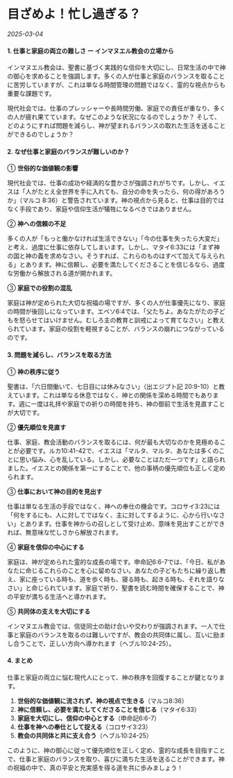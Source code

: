 # 目ざめよ！忙し過ぎる？

*2025-03-04*


#### 1. 仕事と家庭の両立の難しさ ー インマヌエル教会の立場から

インマヌエル教会は、聖書に基づく実践的な信仰を大切にし、日常生活の中で神の御心を求めることを強調します。多くの人が仕事と家庭のバランスを取ることに苦労していますが、これは単なる時間管理の問題ではなく、霊的な視点からも重要な課題です。

現代社会では、仕事のプレッシャーや長時間労働、家庭での責任が重なり、多くの人が疲れ果てています。なぜこのような状況になるのでしょうか？ そして、どのようにすれば問題を減らし、神が望まれるバランスの取れた生活を送ることができるのでしょうか？

#### 2. なぜ仕事と家庭のバランスが難しいのか？

① **世俗的な価値観の影響**

現代社会では、仕事の成功や経済的な豊かさが強調されがちです。しかし、イエスは「人がたとえ全世界を手に入れても、自分の命を失ったら、何の得があろうか」（マルコ 8:36）と警告されています。神の視点から見ると、仕事は目的ではなく手段であり、家庭や信仰生活が犠牲になるべきではありません。

② **神への信頼の不足**

多くの人が「もっと働かなければ生活できない」「今の仕事を失ったら大変だ」と考え、過度に仕事に依存してしまいます。しかし、マタイ6:33には「まず神の国と神の義を求めなさい。そうすれば、これらのものはすべて加えて与えられる」とあります。神に信頼し、必要を満たしてくださることを信じるなら、過度な労働から解放される道が開かれます。

③ **家庭での役割の混乱**

家庭は神が定められた大切な祝福の場ですが、多くの人が仕事優先になり、家庭の時間が後回しになっています。エペソ6:4では、「父たちよ。あなたがたの子どもを怒らせてはいけません。むしろ主の教育と訓戒によって育てなさい」と教えられています。家庭の役割を軽視することが、バランスの崩れにつながっているのです。

#### 3. 問題を減らし、バランスを取る方法

① **神の秩序に従う**

聖書は、「六日間働いて、七日目には休みなさい」（出エジプト記 20:9-10）と教えています。これは単なる休息ではなく、神との関係を深める時間でもあります。週に一度は礼拝や家庭での祈りの時間を持ち、神の御前で生活を見直すことが大切です。

② **優先順位を見直す**

仕事、家庭、教会活動のバランスを取るには、何が最も大切なのかを見極めることが必要です。ルカ10:41-42で、イエスは「マルタ、マルタ、あなたは多くのことに思い悩み、心を乱している。しかし、必要なことはただ一つです」と語られました。イエスとの関係を第一にすることで、他の事柄の優先順位も正しく定められます。

③ **仕事において神の目的を見出す**

仕事は単なる生活の手段ではなく、神への奉仕の機会です。コロサイ3:23には「何をするにも、人に対してではなく、主に対してするように、心から行いなさい」とあります。仕事を神からの召しとして受け止め、意味を見出すことができれば、無意味な忙しさから解放されます。

④ **家庭を信仰の中心にする**

家庭は、神が定められた霊的な成長の場です。申命記6:6-7では、「今日、私があなたに命じるこれらのことを心に留めなさい。あなたの子どもたちに繰り返し教え、家に座っている時も、道を歩く時も、寝る時も、起きる時も、それを語りなさい」と命じられています。家庭で祈り、聖書を読む時間を確保することで、神の平安が満ちる生活へと導かれます。

⑤ **共同体の支えを大切にする**

インマヌエル教会では、信徒同士の助け合いや交わりが強調されます。一人で仕事と家庭のバランスを取るのは難しいですが、教会の共同体に属し、互いに励まし合うことで、正しい方向へ導かれます（ヘブル10:24-25）。

#### 4. まとめ

仕事と家庭の両立に悩む現代人にとって、神の秩序を回復することが鍵となります。

1. **世俗的な価値観に流されず、神の視点で生きる**（マルコ8:36）
2. **神に信頼し、必要を満たしてくださることを信じる**（マタイ6:33）
3. **家庭を大切にし、信仰の中心とする**（申命記6:6-7）
4. **仕事を神への奉仕として捉える**（コロサイ3:23）
5. **教会の共同体と共に支え合う**（ヘブル10:24-25）

このように、神の御心に従って優先順位を正しく定め、霊的な成長を目指すことで、仕事と家庭のバランスを取り、喜びに満ちた生活を送ることができます。神の祝福の中で、真の平安と充実感を得る道を共に歩みましょう！

